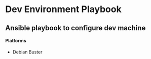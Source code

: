 # Dev Environment Playbook

## Ansible playbook to configure dev machine

#### Platforms

* Debian Buster
